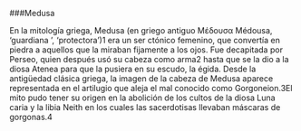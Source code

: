 ###Medusa 

En la mitología griega, Medusa (en griego antiguo Μέδουσα Médousa, ‘guardiana ’, ‘protectora’)1​ era un ser ctónico femenino, que convertía en piedra a aquellos que la miraban fijamente a los ojos. Fue decapitada por Perseo, quien después usó su cabeza como arma2​ hasta que se la dio a la diosa Atenea para que la pusiera en su escudo, la égida. Desde la antigüedad clásica griega, la imagen de la cabeza de Medusa aparece representada en el artilugio que aleja el mal conocido como Gorgoneion.3​ El mito pudo tener su origen en la abolición de los cultos de la diosa Luna caria y la libia Neith en los cuales las sacerdotisas llevaban máscaras de gorgonas.4​


